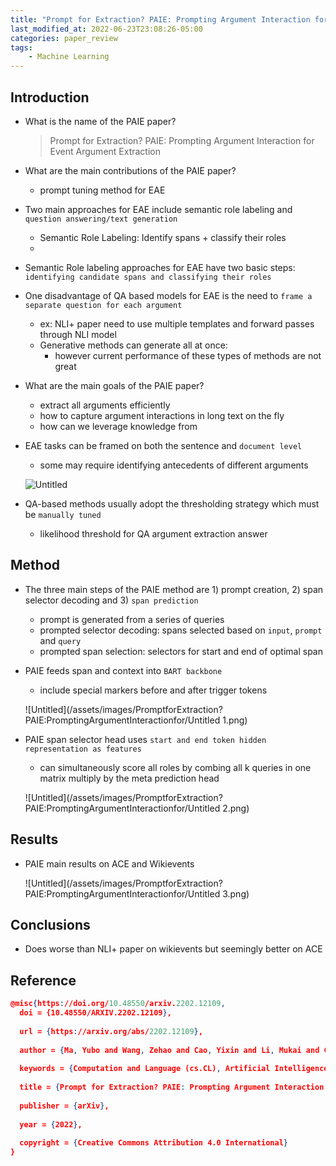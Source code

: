 ```yaml
---
title: "Prompt for Extraction? PAIE: Prompting Argument Interaction for"
last_modified_at: 2022-06-23T23:08:26-05:00
categories: paper_review
tags:
    - Machine Learning
---
```


## Introduction

- What is the name of the PAIE paper?
    
    > Prompt for Extraction? PAIE: Prompting Argument Interaction for
    Event Argument Extraction
    > 
    
- What are the main contributions of the PAIE paper?
    - prompt tuning method for EAE
- Two main approaches for EAE include semantic role labeling and `question answering/text generation`
    - Semantic Role Labeling: Identify spans + classify their roles
    - 
- Semantic Role labeling approaches for EAE have two basic steps: `identifying candidate spans and classifying their roles`
    
    
- One disadvantage of QA based models for EAE is the need to `frame a separate question for each argument`
    - ex: NLI+ paper need to use multiple templates and forward passes through NLI model
    - Generative methods can generate all at once:
        - however current performance of these types of methods are not great
- What are the main goals of the PAIE paper?
    - extract all arguments efficiently
    - how to capture argument interactions in long text on the fly
    - how can we leverage knowledge from
- EAE tasks can be framed on both the sentence and `document level`
    - some may require identifying antecedents of different arguments
    
    ![Untitled](/assets/images/PromptforExtraction?PAIE:PromptingArgumentInteractionfor/Untitled.png)
    
- QA-based methods usually adopt the thresholding strategy which must be `manually tuned`
    - likelihood threshold for QA argument extraction answer

## Method

- The three main steps of the PAIE method are 1) prompt creation, 2) span selector decoding and 3) `span prediction`
    - prompt is generated from a series of queries
    - prompted selector decoding: spans selected based on `input`, `prompt` and `query`
    - prompted span selection: selectors for start and end of optimal span
- PAIE feeds span and context into `BART backbone`
    - include special markers before and after trigger tokens
    
    ![Untitled](/assets/images/PromptforExtraction?PAIE:PromptingArgumentInteractionfor/Untitled 1.png)
    
- PAIE span selector head uses `start and end token hidden representation as features`
    - can simultaneously score all roles by combing all k queries in one matrix multiply by the meta prediction head
    
    ![Untitled](/assets/images/PromptforExtraction?PAIE:PromptingArgumentInteractionfor/Untitled 2.png)
    

## Results

- PAIE main results on ACE and Wikievents
    
    ![Untitled](/assets/images/PromptforExtraction?PAIE:PromptingArgumentInteractionfor/Untitled 3.png)
    

## Conclusions

- Does worse than NLI+ paper on wikievents but seemingly better on ACE

## Reference

```json
@misc{https://doi.org/10.48550/arxiv.2202.12109,
  doi = {10.48550/ARXIV.2202.12109},
  
  url = {https://arxiv.org/abs/2202.12109},
  
  author = {Ma, Yubo and Wang, Zehao and Cao, Yixin and Li, Mukai and Chen, Meiqi and Wang, Kun and Shao, Jing},
  
  keywords = {Computation and Language (cs.CL), Artificial Intelligence (cs.AI), FOS: Computer and information sciences, FOS: Computer and information sciences},
  
  title = {Prompt for Extraction? PAIE: Prompting Argument Interaction for Event Argument Extraction},
  
  publisher = {arXiv},
  
  year = {2022},
  
  copyright = {Creative Commons Attribution 4.0 International}
}
```